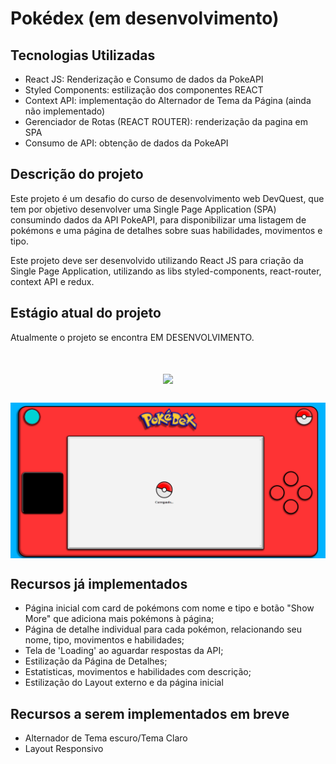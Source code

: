 # Pokédex (em desenvolvimento)

## Tecnologias Utilizadas
<ul>
    <li>React JS: Renderização e Consumo de dados da PokeAPI</li>
    <li>Styled Components: estilização dos componentes REACT</li>
    <li>Context API: implementação do Alternador de Tema da Página (ainda não implementado)</li>
    <li>Gerenciador de Rotas (REACT ROUTER): renderização da pagina em SPA</li>
    <li>Consumo de API: obtenção de dados da PokeAPI</li>
</ul>

## Descrição do projeto

Este projeto é um desafio do curso de desenvolvimento web DevQuest, que tem por objetivo desenvolver uma Single Page Application (SPA) consumindo dados da API PokeAPI, para disponibilizar uma listagem de pokémons e uma página de detalhes sobre suas habilidades, movimentos e tipo.

Este projeto deve ser desenvolvido utilizando React JS para criação da Single Page Application, utilizando as libs styled-components, react-router, context API e redux.

## Estágio atual do projeto

Atualmente o projeto se encontra EM DESENVOLVIMENTO.

<div style='display: flex; justfy-content: center; align-items: center; flex-direction: column; margin: 20px 0;'>
    <img src="./src/assets/gifs/pokedex2.gif" style='margin: 30px 0;'>
    <img src="./src/assets/gifs/loading.gif">
</div>

## Recursos já implementados

<ul>
    <li>Página inicial com card de pokémons com nome e tipo e botão "Show More" que adiciona mais pokémons à página;</li>
    <li>Página de detalhe individual para cada pokémon, relacionando seu nome, tipo, movimentos e habilidades;</li>
    <li>Tela de 'Loading' ao aguardar respostas da API;</li>
    <li>Estilização da Página de Detalhes;</li>
    <li>Estatisticas, movimentos e habilidades com descrição;</li>
    <li>Estilização do Layout externo e da página inicial</li>
</ul>

## Recursos a serem implementados em breve
<ul>
    <li>Alternador de Tema escuro/Tema Claro</li>
    <li>Layout Responsivo</li>
</ul>
